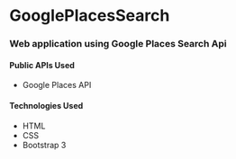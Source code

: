 # GooglePlacesSearch
### Web application using Google Places Search Api

#### Public APIs Used
* Google Places API

#### Technologies Used

* HTML
* CSS
* Bootstrap 3
